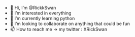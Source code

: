 - 👋 Hi, I’m @RickkSwan
- 👀 I’m interested in everything
- 🌱 I’m currently learning python
- 💞️ I’m looking to collaborate on anything that could be fun 
- 📫 How to reach me -> my twitter : XRickSwan

<!---
RickkSwan/RickkSwan is a ✨ special ✨ repository because its `README.md` (this file) appears on your GitHub profile.
You can click the Preview link to take a look at your changes.
--->
